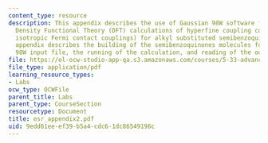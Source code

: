 ```yaml
---
content_type: resource
description: This appendix describes the use of Gaussian 98W software for running
  Density Functional Theory (DFT) calculations of hyperfine coupling constants (the
  isotropic Fermi contact couplings) for alkyl substituted semibenzoquinones. This
  appendix describes the building of the semibenzoquinones molecules for the Gaussian
  98W input file, the running of the calculation, and reading of the output file.
file: https://ol-ocw-studio-app-qa.s3.amazonaws.com/courses/5-33-advanced-chemical-experimentation-and-instrumentation-fall-2007/9edd61eeef39b5a4cdc61dc86549196c_esr_appendix2.pdf
file_type: application/pdf
learning_resource_types:
- Labs
ocw_type: OCWFile
parent_title: Labs
parent_type: CourseSection
resourcetype: Document
title: esr_appendix2.pdf
uid: 9edd61ee-ef39-b5a4-cdc6-1dc86549196c
---
```


